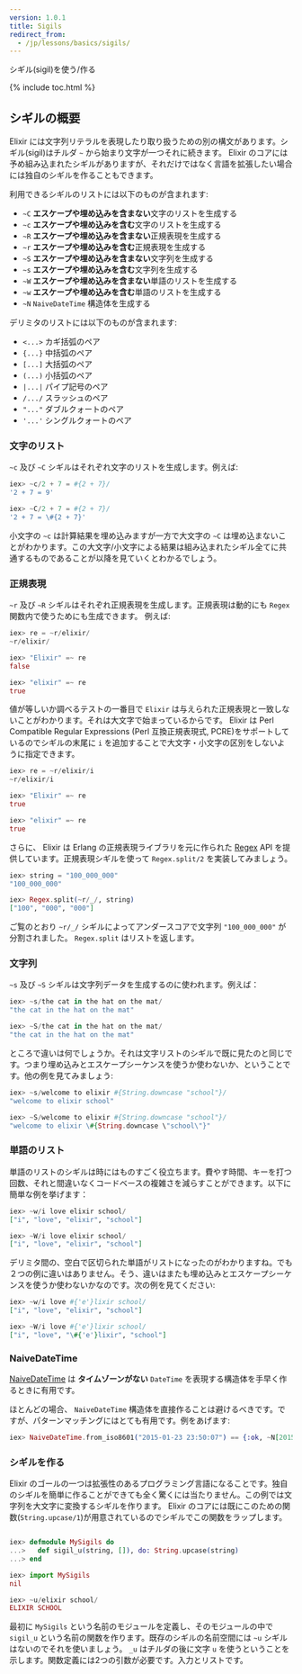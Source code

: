 ```yaml
---
version: 1.0.1
title: Sigils
redirect_from:
  - /jp/lessons/basics/sigils/
---
```


シギル(sigil)を使う/作る

{% include toc.html %}

## シギルの概要

Elixir には文字列リテラルを表現したり取り扱うための別の構文があります。シギル(sigil)はチルダ `~` から始まり文字が一つそれに続きます。 Elixir のコアには予め組み込まれたシギルがありますが、それだけではなく言語を拡張したい場合には独自のシギルを作ることもできます。

利用できるシギルのリストには以下のものが含まれます:

  - `~C` **エスケープや埋め込みを含まない**文字のリストを生成する
  - `~c` **エスケープや埋め込みを含む**文字のリストを生成する
  - `~R` **エスケープや埋め込みを含まない**正規表現を生成する
  - `~r` **エスケープや埋め込みを含む**正規表現を生成する
  - `~S` **エスケープや埋め込みを含まない**文字列を生成する
  - `~s` **エスケープや埋め込みを含む**文字列を生成する
  - `~W` **エスケープや埋め込みを含まない**単語のリストを生成する
  - `~w` **エスケープや埋め込みを含む**単語のリストを生成する
  - `~N` `NaiveDateTime` 構造体を生成する

  デリミタのリストには以下のものが含まれます:

  - `<...>` カギ括弧のペア
  - `{...}` 中括弧のペア
  - `[...]` 大括弧のペア
  - `(...)` 小括弧のペア
  - `|...|` パイプ記号のペア
  - `/.../` スラッシュのペア
  - `"..."` ダブルクォートのペア
  - `'...'` シングルクォートのペア

### 文字のリスト

`~c` 及び `~C` シギルはそれぞれ文字のリストを生成します。例えば:

```elixir
iex> ~c/2 + 7 = #{2 + 7}/
'2 + 7 = 9'

iex> ~C/2 + 7 = #{2 + 7}/
'2 + 7 = \#{2 + 7}'
```

小文字の `~c` は計算結果を埋め込みますが一方で大文字の `~C` は埋め込まないことがわかります。この大文字/小文字による結果は組み込まれたシギル全てに共通するものであることが以降を見ていくとわかるでしょう。

### 正規表現

`~r` 及び `~R` シギルはそれぞれ正規表現を生成します。正規表現は動的にも `Regex` 関数内で使うためにも生成できます。 例えば:

```elixir
iex> re = ~r/elixir/
~r/elixir/

iex> "Elixir" =~ re
false

iex> "elixir" =~ re
true
```

値が等しいか調べるテストの一番目で `Elixir` は与えられた正規表現と一致しないことがわかります。それは大文字で始まっているからです。 Elixir は Perl Compatible Regular Expressions (Perl 互換正規表現式, PCRE)をサポートしているのでシギルの末尾に `i` を追加することで大文字・小文字の区別をしないように指定できます。

```elixir
iex> re = ~r/elixir/i
~r/elixir/i

iex> "Elixir" =~ re
true

iex> "elixir" =~ re
true
```

さらに、 Elixir は Erlang の正規表現ライブラリを元に作られた [Regex](https://hexdocs.pm/elixir/Regex.html) API を提供しています。正規表現シギルを使って `Regex.split/2` を実装してみましょう。

```elixir
iex> string = "100_000_000"
"100_000_000"

iex> Regex.split(~r/_/, string)
["100", "000", "000"]
```

ご覧のとおり `~r/_/` シギルによってアンダースコアで文字列 `"100_000_000"` が分割されました。 `Regex.split` はリストを返します。

### 文字列

`~s` 及び `~S` シギルは文字列データを生成するのに使われます。例えば：

```elixir
iex> ~s/the cat in the hat on the mat/
"the cat in the hat on the mat"

iex> ~S/the cat in the hat on the mat/
"the cat in the hat on the mat"
```

ところで違いは何でしょうか。それは文字リストのシギルで既に見たのと同じです。つまり埋め込みとエスケープシーケンスを使うか使わないか、ということです。他の例を見てみましょう:

```elixir
iex> ~s/welcome to elixir #{String.downcase "school"}/
"welcome to elixir school"

iex> ~S/welcome to elixir #{String.downcase "school"}/
"welcome to elixir \#{String.downcase \"school\"}"
```

### 単語のリスト

単語のリストのシギルは時にはものすごく役立ちます。費やす時間、キーを打つ回数、それと間違いなくコードベースの複雑さを減らすことができます。以下に簡単な例を挙げます：

```elixir
iex> ~w/i love elixir school/
["i", "love", "elixir", "school"]

iex> ~W/i love elixir school/
["i", "love", "elixir", "school"]
```

デリミタ間の、空白で区切られた単語がリストになったのがわかりますね。でも２つの例に違いはありません。そう、違いはまたも埋め込みとエスケープシーケンスを使うか使わないかなのです。次の例を見てください:

```elixir
iex> ~w/i love #{'e'}lixir school/
["i", "love", "elixir", "school"]

iex> ~W/i love #{'e'}lixir school/
["i", "love", "\#{'e'}lixir", "school"]
```

### NaiveDateTime

[NaiveDateTime](https://hexdocs.pm/elixir/NaiveDateTime.html) は **タイムゾーンがない** `DateTime` を表現する構造体を手早く作るときに有用です。

ほとんどの場合、 `NaiveDateTime` 構造体を直接作ることは避けるべきです。ですが、パターンマッチングにはとても有用です。例をあげます:

```elixir
iex> NaiveDateTime.from_iso8601("2015-01-23 23:50:07") == {:ok, ~N[2015-01-23 23:50:07]}
```

### シギルを作る

Elixir のゴールの一つは拡張性のあるプログラミング言語になることです。独自のシギルを簡単に作ることができても全く驚くには当たりません。この例では文字列を大文字に変換するシギルを作ります。 Elixir のコアには既にこのための関数(`String.upcase/1`)が用意されているのでシギルでこの関数をラップします。

```elixir

iex> defmodule MySigils do
...>   def sigil_u(string, []), do: String.upcase(string)
...> end

iex> import MySigils
nil

iex> ~u/elixir school/
ELIXIR SCHOOL
```

最初に `MySigils` という名前のモジュールを定義し、そのモジュールの中で `sigil_u` という名前の関数を作ります。既存のシギルの名前空間には `~u` シギルはないのでそれを使いましょう。 `_u` はチルダの後に文字 `u` を使うということを示します。関数定義には2つの引数が必要です。入力とリストです。
